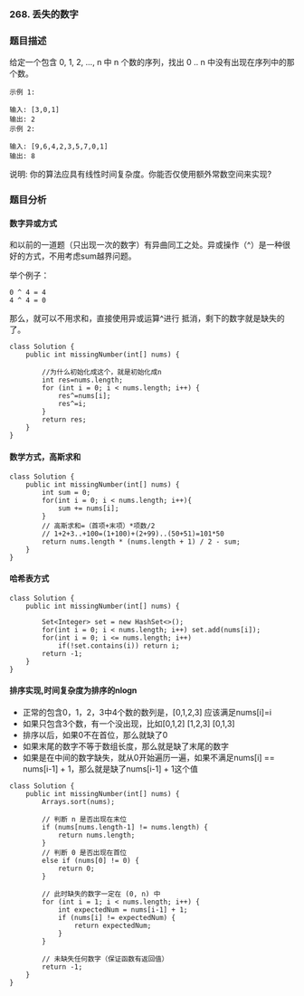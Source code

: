 ### 268. 丢失的数字

### 题目描述

给定一个包含 0, 1, 2, ..., n 中 n 个数的序列，找出 0 .. n 中没有出现在序列中的那个数。


```
示例 1:

输入: [3,0,1]
输出: 2
示例 2:

输入: [9,6,4,2,3,5,7,0,1]
输出: 8
```

说明:
你的算法应具有线性时间复杂度。你能否仅使用额外常数空间来实现?


### 题目分析

#### 数字异或方式

和以前的一道题（只出现一次的数字）有异曲同工之处。异或操作（^）是一种很好的方式，不用考虑sum越界问题。

举个例子：


```
0 ^ 4 = 4
4 ^ 4 = 0
```

那么，就可以不用求和，直接使用异或运算^进行 抵消，剩下的数字就是缺失的了。



```
class Solution {
    public int missingNumber(int[] nums) {

        //为什么初始化成这个，就是初始化成n
        int res=nums.length;
        for (int i = 0; i < nums.length; i++) {
            res^=nums[i];
            res^=i;
        }
        return res;
    }
}
```


#### 数学方式，高斯求和


```
class Solution {
    public int missingNumber(int[] nums) {
        int sum = 0;
        for(int i = 0; i < nums.length; i++){
            sum += nums[i];
        }
        // 高斯求和=（首项+末项）*项数/2
        // 1+2+3..+100=(1+100)+(2+99)..(50+51)=101*50
        return nums.length * (nums.length + 1) / 2 - sum;
    }
}
```


#### 哈希表方式


```
class Solution {
    public int missingNumber(int[] nums) {

        Set<Integer> set = new HashSet<>();
        for(int i = 0; i < nums.length; i++) set.add(nums[i]);   
        for(int i = 0; i <= nums.length; i++)
            if(!set.contains(i)) return i;
        return -1;
    }
}
```



#### 排序实现,时间复杂度为排序的nlogn

- 正常的包含0，1，2，3中4个数的数列是，[0,1,2,3] 应该满足nums[i]=i
- 如果只包含3个数，有一个没出现，比如[0,1,2] [1,2,3] [0,1,3]
- 排序以后，如果0不在首位，那么就缺了0
- 如果末尾的数字不等于数组长度，那么就是缺了末尾的数字
- 如果是在中间的数字缺失，就从0开始遍历一遍，如果不满足nums[i] == nums[i-1] + 1，那么就是缺了nums[i-1] + 1这个值

```
class Solution {
    public int missingNumber(int[] nums) {
        Arrays.sort(nums);

        // 判断 n 是否出现在末位
        if (nums[nums.length-1] != nums.length) {
            return nums.length;
        }
        // 判断 0 是否出现在首位
        else if (nums[0] != 0) {
            return 0;
        }

        // 此时缺失的数字一定在 (0, n) 中
        for (int i = 1; i < nums.length; i++) {
            int expectedNum = nums[i-1] + 1;
            if (nums[i] != expectedNum) {
                return expectedNum;
            }
        }

        // 未缺失任何数字（保证函数有返回值）
        return -1;
    }
}
```
